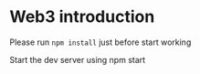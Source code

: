 # Web3 introduction

Please run `npm install` just before start working

Start the dev server using npm start
